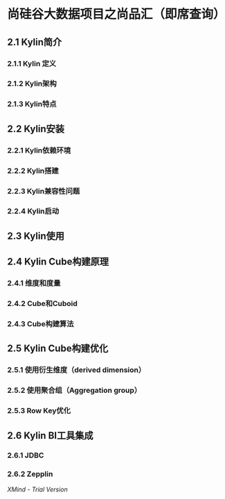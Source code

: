 # 尚硅谷大数据项目之尚品汇（即席查询）

## 2.1 Kylin简介

### 2.1.1 Kylin 定义

### 2.1.2 Kylin架构

### 2.1.3 Kylin特点

## 2.2 Kylin安装

### 2.2.1 Kylin依赖环境

### 2.2.2 Kylin搭建

### 2.2.3 Kylin兼容性问题

### 2.2.4 Kylin启动

## 2.3 Kylin使用

## 2.4 Kylin Cube构建原理

### 2.4.1 维度和度量

### 2.4.2 Cube和Cuboid

### 2.4.3 Cube构建算法

## 2.5 Kylin Cube构建优化

### 2.5.1 使用衍生维度（derived dimension）

### 2.5.2 使用聚合组（Aggregation group）

### 2.5.3 Row Key优化

## 2.6 Kylin BI工具集成

### 2.6.1 JDBC

### 2.6.2 Zepplin

*XMind - Trial Version*